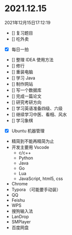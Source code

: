 # 2021.12.15

2021年12月15日17:12:19



- [] 复习题目
- [] 吃外卖
- [x] 每日一拍



- [] 整理 IDEA 使用方法
- [] 修行
- [] 重装电脑
- [] 学习 Java 
- [] 制作网站
- [] 写一个数据库
- [] 完成一篇论文
- [] 研究考研方向
- [] 学习英语准备四级、六级
- [] 继续学习中医、看相、风水
- [] 学习象棋





- [x] Ubuntu 机器管理

- 精简到不能再精简为止
- 开发主要用 Vscode
  - c/c++
  - Python
  - Java
  - Go
  - Lua
  - JavaScript, html5, css
- Chrome
- Typora （可能要手动装）
- QQ
- Feishu
- WPS
- 搜狗输入法
- LanDrop
- SMPlayer
- 百度网盘